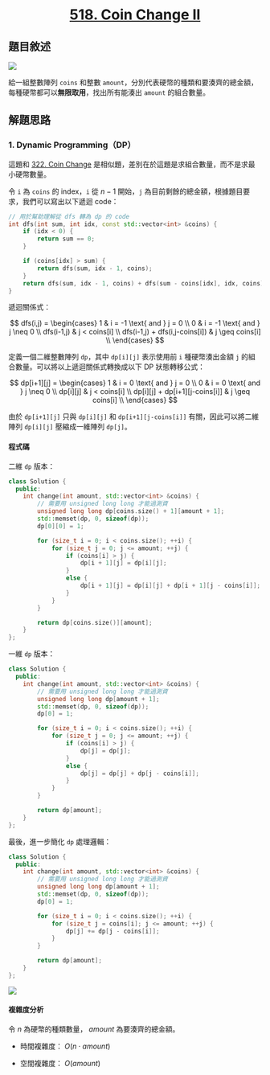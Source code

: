 # <center> [518. Coin Change II](https://leetcode.com/problems/coin-change-ii/description/) </center>

## 題目敘述

[![](https://i.imgur.com/pxvPND4.png)](https://i.imgur.com/pxvPND4.png)

給一組整數陣列 `coins` 和整數 `amount`，分別代表硬幣的種類和要湊齊的總金額，每種硬幣都可以**無限取用**，找出所有能湊出 `amount` 的組合數量。

## 解題思路

### 1. Dynamic Programming（DP）

這題和 [322. Coin Change](https://github.com/reese60525/LeetCode/blob/main/Leetcode/LeetCode-322/Solution-322.md#2-dynamic-programming) 是相似題，差別在於這題是求組合數量，而不是求最小硬幣數量。

令 `i` 為 `coins` 的 index，`i` 從 $n-1$ 開始，`j` 為目前剩餘的總金額，根據題目要求，我們可以寫出以下遞迴 code：

```cpp {.line-numbers}
// 用於幫助理解從 dfs 轉為 dp 的 code
int dfs(int sum, int idx, const std::vector<int> &coins) {
    if (idx < 0) {
        return sum == 0;
    }

    if (coins[idx] > sum) {
        return dfs(sum, idx - 1, coins);
    }
    return dfs(sum, idx - 1, coins) + dfs(sum - coins[idx], idx, coins);
}
```

遞迴關係式：

$$
dfs(i,j) = \begin{cases}
1 & i = -1 \text{ and }  j = 0 \\
0 & i = -1 \text{ and } j \neq 0 \\
dfs(i-1,j) & j < coins[i] \\
dfs(i-1,j) + dfs(i,j-coins[i]) & j \geq coins[i] \\
\end{cases}
$$

定義一個二維整數陣列 `dp`，其中 `dp[i][j]` 表示使用前 `i` 種硬幣湊出金額 `j` 的組合數量。可以將以上遞迴關係式轉換成以下 DP 狀態轉移公式：

$$
dp[i+1][j] = \begin{cases}
1 & i = 0 \text{ and }  j = 0 \\
0 & i = 0 \text{ and } j \neq 0 \\
dp[i][j] & j < coins[i] \\
dp[i][j] + dp[i+1][j-coins[i]] & j \geq coins[i] \\
\end{cases}
$$

由於 `dp[i+1][j]` 只與 `dp[i][j]` 和 `dp[i+1][j-coins[i]]` 有關，因此可以將二維陣列 `dp[i][j]` 壓縮成一維陣列 `dp[j]`。

#### 程式碼

二維 `dp` 版本：

```cpp {.line-numbers}
class Solution {
  public:
    int change(int amount, std::vector<int> &coins) {
        // 需要用 unsigned long long 才能過測資
        unsigned long long dp[coins.size() + 1][amount + 1];
        std::memset(dp, 0, sizeof(dp));
        dp[0][0] = 1;

        for (size_t i = 0; i < coins.size(); ++i) {
            for (size_t j = 0; j <= amount; ++j) {
                if (coins[i] > j) {
                    dp[i + 1][j] = dp[i][j];
                }
                else {
                    dp[i + 1][j] = dp[i][j] + dp[i + 1][j - coins[i]];
                }
            }
        }

        return dp[coins.size()][amount];
    }
};
```

一維 `dp` 版本：

```cpp {.line-numbers}
class Solution {
  public:
    int change(int amount, std::vector<int> &coins) {
        // 需要用 unsigned long long 才能過測資
        unsigned long long dp[amount + 1];
        std::memset(dp, 0, sizeof(dp));
        dp[0] = 1;

        for (size_t i = 0; i < coins.size(); ++i) {
            for (size_t j = 0; j <= amount; ++j) {
                if (coins[i] > j) {
                    dp[j] = dp[j];
                }
                else {
                    dp[j] = dp[j] + dp[j - coins[i]];
                }
            }
        }

        return dp[amount];
    }
};
```

最後，進一步簡化 `dp` 處理邏輯：

```cpp {.line-numbers}
class Solution {
  public:
    int change(int amount, std::vector<int> &coins) {
        // 需要用 unsigned long long 才能過測資
        unsigned long long dp[amount + 1];
        std::memset(dp, 0, sizeof(dp));
        dp[0] = 1;

        for (size_t i = 0; i < coins.size(); ++i) {
            for (size_t j = coins[i]; j <= amount; ++j) {
                dp[j] += dp[j - coins[i]];
            }
        }

        return dp[amount];
    }
};
```

[![](https://i.imgur.com/bnlX52P.png)](https://i.imgur.com/bnlX52P.png)

#### 複雜度分析

令 $n$ 為硬幣的種類數量， $amount$ 為要湊齊的總金額。

- 時間複雜度： $O(n \cdot amount)$

- 空間複雜度： $O(amount)$
